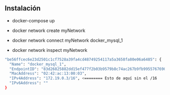## Instalación

- docker-compose up

- docker network create myNetwork

- docker network connect myNetwork docker_mysql_1

- docker network inspect myNetwork

```bash
"be56ffcec6e23d2501c1cf7528a39fa4cd48749254117a5a3658fa80e06a6485": {
  "Name": "docker_mysql_1",
  "EndpointID": "83d26825882dd15ef477f2b03b9579b8c74ac267b9fb9955767690e6d7b3eb12",
  "MacAddress": "02:42:ac:13:00:03",
  "IPv4Address": "172.19.0.3/16", <======== Esto de aquí sin el /16
  "IPv6Address": ""
}
```

